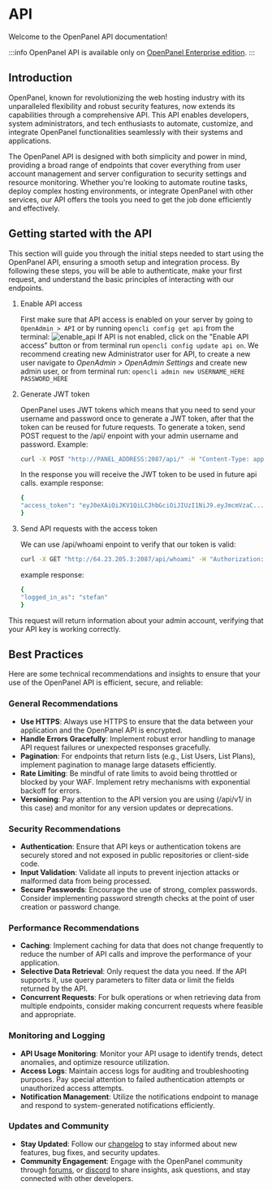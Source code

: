 # API

Welcome to the OpenPanel API documentation!

:::info
OpenPanel API is available only on [OpenPanel Enterprise edition](https://openpanel.com/beta/).
:::

## Introduction

OpenPanel, known for revolutionizing the web hosting industry with its unparalleled flexibility and robust security features, now extends its capabilities through a comprehensive API. This API enables developers, system administrators, and tech enthusiasts to automate, customize, and integrate OpenPanel functionalities seamlessly with their systems and applications.

The OpenPanel API is designed with both simplicity and power in mind, providing a broad range of endpoints that cover everything from user account management and server configuration to security settings and resource monitoring. Whether you're looking to automate routine tasks, deploy complex hosting environments, or integrate OpenPanel with other services, our API offers the tools you need to get the job done efficiently and effectively.


## Getting started with the API

This section will guide you through the initial steps needed to start using the OpenPanel API, ensuring a smooth setup and integration process. By following these steps, you will be able to authenticate, make your first request, and understand the basic principles of interacting with our endpoints.

1. Enable API access

   First make sure that API access is enabled on your server by going to `OpenAdmin > API` or by running `opencli config get api` from the terminal:
   ![enable_api](https://i.postimg.cc/L6vwMQ4t/image.png)
   If API is not enabled, click on the "Enable API access" button or from terminal run `opencli config update api on`.
   We recommend creating new Administrator user for API, to create a new user navigate to *OpenAdmin > OpenAdmin Settings* and create new admin user, or from terminal run: `opencli admin new USERNAME_HERE PASSWORD_HERE`

3. Generate JWT token
   
   OpenPanel uses JWT tokens which means that you need to send your username and password once to generate a JWT token, after that the token can be reused for future requests.
   To generate a token, send POST request to the /api/ enpoint with your admin username and password. Example:
   ```bash
   curl -X POST "http://PANEL_ADDRESS:2087/api/" -H "Content-Type: application/json" -d '{"username":"stefan","password":"megamind728"}'
   ```
   In the response you will receive the JWT token to be used in future api calls. example response:
   ```bash
   {
   "access_token": "eyJ0eXAiOiJKV1QiLCJhbGciOiJIUzI1NiJ9.eyJmcmVzaC.....PvCboDVHkJ1rTerBns"
   }
   ```

4. Send API requests with the access token

   We can use /api/whoami enpoint to verify that our token is valid:
   ```bash
   curl -X GET "http://64.23.205.3:2087/api/whoami" -H "Authorization: Bearer eyJ0eXAiOiJKV1QiLCJhbGciOiJIUzI1NiJ9.eyJmcmVzaCI6ZmFsc2U...kJ1rTerBns"
   ```
   example response:
   ```bash
   {
   "logged_in_as": "stefan"
   }
   ```
  This request will return information about your admin account, verifying that your API key is working correctly.



## Best Practices

Here are some technical recommendations and insights to ensure that your use of the OpenPanel API is efficient, secure, and reliable:

### General Recommendations

- **Use HTTPS**: Always use HTTPS to ensure that the data between your application and the OpenPanel API is encrypted.
- **Handle Errors Gracefully**: Implement robust error handling to manage API request failures or unexpected responses gracefully.
- **Pagination**: For endpoints that return lists (e.g., List Users, List Plans), implement pagination to manage large datasets efficiently.
- **Rate Limiting**: Be mindful of rate limits to avoid being throttled or blocked by your WAF. Implement retry mechanisms with exponential backoff for errors.
- **Versioning**: Pay attention to the API version you are using (/api/v1/ in this case) and monitor for any version updates or deprecations.

### Security Recommendations

- **Authentication**: Ensure that API keys or authentication tokens are securely stored and not exposed in public repositories or client-side code.
- **Input Validation**: Validate all inputs to prevent injection attacks or malformed data from being processed.
- **Secure Passwords**: Encourage the use of strong, complex passwords. Consider implementing password strength checks at the point of user creation or password change.

### Performance Recommendations

- **Caching**: Implement caching for data that does not change frequently to reduce the number of API calls and improve the performance of your application.
- **Selective Data Retrieval**: Only request the data you need. If the API supports it, use query parameters to filter data or limit the fields returned by the API.
- **Concurrent Requests**: For bulk operations or when retrieving data from multiple endpoints, consider making concurrent requests where feasible and appropriate.


### Monitoring and Logging

- **API Usage Monitoring**: Monitor your API usage to identify trends, detect anomalies, and optimize resource utilization.
- **Access Logs**: Maintain access logs for auditing and troubleshooting purposes. Pay special attention to failed authentication attempts or unauthorized access attempts.
- **Notification Management**: Utilize the notifications endpoint to manage and respond to system-generated notifications efficiently.

### Updates and Community

- **Stay Updated**: Follow our [changelog](https://openpanel.com/docs/changelog/intro/) to stay informed about new features, bug fixes, and security updates.
- **Community Engagement**: Engage with the OpenPanel community through [forums](https://community.openpanel.com/), or [discord](https://discord.openpanel.com) to share insights, ask questions, and stay connected with other developers.
